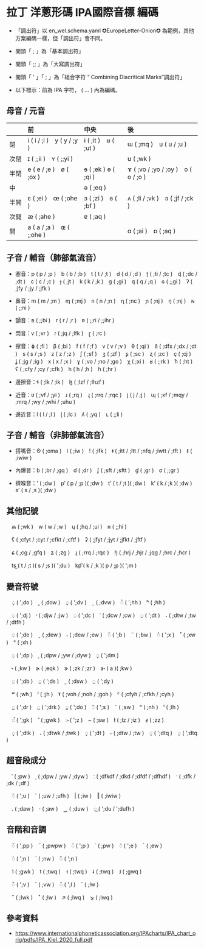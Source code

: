 # 拉丁 洋蔥形碼 IPA國際音標 編碼

- 「調出符」以 en_wel.schema.yaml ✪EuropeLetter-Onion✪ 為範例，其他方案編碼一樣，但「調出符」會不同。

- 開頭「 ; 」為「基本調出符」

- 開頭「 ;; 」為「大寫調出符」

- 開頭「 ' 」「 ; 」為「組合字符 “ Combining Diacritical Marks”調出符」

- 以下標示：前為 IPA 字符， ( … ) 內為編碼。


## 母音 / 元音
| 　 | 前 | 中央 | 後 |
|:-|:-|:-|:-|
| 閉　 | i ( i / ;i )　y ( y / ;y ) | ɨ ( ;it )　ʉ ( ;ut ) | ɯ ( ;mq )　u ( u / ;u ) |
| 次閉 | ɪ ( ;;ii )　ʏ ( ;;yi ) | 　 | ʊ ( ;wk ) |
| 半閉 | e ( e / ;e )　ø ( ;ox ) | ɘ ( ;ek ) ɵ ( ;qi ) | ɤ ( ;vo / ;yo / ;oy )　o ( o / ;o ) |
| 中　 | 　 | ə ( ;eq ) | 　 |
| 半開 | ɛ ( ;ei )　œ ( ;ohe ) | ɜ ( ;zi )　ɞ ( ;bf ) | ʌ ( ;li / ;vk )　ɔ ( ;jf / ;ck ) |
| 次開 | æ ( ;ahe ) | ɐ ( ;aq ) | 　 |
| 開　 | a ( a / ;a )　ɶ ( ;;ohe ) | 　 | ɑ ( ;ai )　ɒ ( ;aq ) |


## 子音 / 輔音（肺部氣流音）

- 塞音：p ( p / ;p )　b ( b / ;b )　t ( t / ;t )　d ( d / ;d )　ʈ ( ;ti / ;tc )　ɖ ( ;dc / ;dt )　c ( c / ;c )　ɟ ( ;jt )　k ( k / ;k )　ɡ ( ;gi )　q ( q / ;q )　ɢ ( ;;gi )　ʔ ( ;jfy / ;jy / ;jfk )

- 鼻音：m ( m / ;m )　ɱ ( ;mj )　n ( n / ;n )　ɳ ( ;nc )　ɲ ( ;nj )　ŋ ( ;nj )　ɴ ( ;;ni )

- 顫音：ʙ ( ;;bi )　r ( r / ;r )　ʀ ( ;;ri / ;;ihr )

- 閃音：ⱱ ( ;vr )　ɾ ( ;jq / ;lfk )　ɽ ( ;rc )

- 擦音：ɸ ( ;fi )　β ( ;bi )　f ( f / ;f )　v ( v / ;v )　θ ( ;qi )　ð ( ;dfx / ;dx / ;dt )　s ( s / ;s )　z ( z / ;z )　ʃ ( ;sf )　ʒ ( ;zf )　ʂ ( ;sc )　ʐ ( ;zc )　ç ( ;cj )　ʝ ( ;jg / ;ig )　x ( x / ;x )　ɣ ( ;vo / ;no / ;go )　χ ( ;xi )　ʁ ( ;;rk )　ħ ( ;ht )　ʕ ( ;cfy / ;cy / ;cfk )　h ( h / ;h )　ɦ ( ;hr )

- 邊擦音：ɬ ( ;lk / ;ik )　ɮ ( ;lzf / ;lhzf )

- 近音：ʋ ( ;vf / ;yi )　ɹ ( ;rq )　ɻ ( ;rrq / ;rqc )　j ( j / ;j )　ɰ ( ;xf / ;mqy / ;mrq / ;wy / ;whi / ;uhu )

- 邊近音：l ( l / ;l )　ɭ ( ;lc )　ʎ ( ;yq )　ʟ ( ;;li )


## 子音 / 輔音（非肺部氣流音）

- 搭嘴音：ʘ ( ;oma )　ǀ ( ;iw )　ǃ ( ;ifk )　ǂ ( ;itt / ;ltt / ;nfq / ;iwtt / ;tft )　ǁ ( ;iwiw )

- 內爆音：ɓ ( ;br / ;gq )　ɗ ( ;dr )　ʄ ( ;sft / ;sftt )　ɠ ( ;gr )　ʛ ( ;;gr )

- 擠喉音：ʼ ( ;dw )　pʼ ( p / ;p )( ;dw )　tʼ ( t / ;t )( ;dw )　kʼ ( k / ;k )( ;dw )　sʼ ( s / ;s )( ;dw )


## 其他記號

　ʍ ( ;wk )　w ( w / ;w )　ɥ ( ;hq / ;ui )　ʜ ( ;;hi )

　ʢ ( ;cfyt / ;cyt / ;cfkt / ;cftf )　ʡ ( ;jfyt / ;jyt / ;jfkt / ;jftf )

　ɕ ( ;cg / ;gfq )　ʑ ( ;zg )　ɻ ( ;rrq / ;rqc )　ɧ ( ;hrj / ;hjr / ;jqg / ;hrc / ;hcr )

　ts͜ ( t / ;t )( s / ;s )( ';du )　kp͡ ( k / ;k )( p / ;p )( ';m )


## 變音符號

　◌̥ ( ';do )　˳ ( ;dow )　◌̬ ( ';dv )　ˬ ( ;dvw )　◌ͪ ( ';hh )　ʰ ( ;hh )

　◌̹ ( ';dj )　˒ ( ;djw / ;jw )　◌̜ ( ';dc )　˓ ( ;dcw / ;cw )　◌̟ ( ';dt )　˖ ( ;dtw / ;tw / ;dtfh )

　◌̠ ( ';de )　ˍ ( ;dew )　˗ ( ;dew / ;ew )　◌̈ ( ';b )　¨ ( ;bw )　◌̽ ( ';x )　˟ ( ;xw )　ˣ ( ;xh )

　◌̩ ( ';dp )　ˌ ( ;dpw / ;yw / ;dyw )　◌̯ ( ';dm )

　˞ ( ;kw )　ɚ ( ;eqk )　ɝ ( ;zk / ;zr )　a˞ ( a )( ;kw )

　◌̤ ( ';db )　◌̰ ( ';ds )　˷ ( ;dsw )　◌̼ ( ';dy )

　ʷ ( ;wh )　ʲ ( ;jh )　ˠ ( ;voh / ;noh / ;goh )　ˤ ( ;cfyh / ;cfkh / ;cyh )

　◌̪ ( ';dr )　◌̺ ( ';drk )　◌̻ ( ';do )　◌̃ ( ';s )　˜ ( ;sw )　ⁿ ( ;nh )　ˡ ( ;lh )

　◌̚ ( ';gk )　˺ ( ;gwk )　◌̴ ( ';z )　~ ( ;sw )　ɫ ( ;lz / ;iz )　ᵶ ( ;zz )

　◌̝ ( ';dtk )　˔ ( ;dtwk / ;twk )　◌̞ ( ';dt )　˕ ( ;dtw / ;tw )　◌̘ ( ';dtq )　◌̙ ( ';dtq )


## 超音段成分

　ˈ ( ;pw )　ˌ ( ;dpw / ;yw / ;dyw )　ː ( ;dfkdf / ;dkd / ;dfdf / ;dfhdf )　ˑ ( ;dfk / ;dk / ;df )

　◌̆ ( ';u )　˘ ( ;uw / ;ufh )　| ( ;iw )　‖ ( ;iwiw )

　. ( ;daw )　· ( ;aw )　‿ ( ;duw )　◌͜ ( ';du / ';dufh )


## 音階和音調

　◌̋ ( ';pp )　˝ ( ;pwpw )　◌́ ( ';p )　ˊ ( ;pw )　◌̄ ( ';e )　ˉ ( ;ew )

　◌̀ ( ';n )　ˋ ( ;nw )　◌̏ ( ';n )

　˥ ( ;gwk )　˦ ( ;twq )　˧ ( ;twq )　˨ ( ;twq )　˩ ( ;gwq )

　◌̌ ( ';v )　ˇ ( ;vw )　◌̂ ( ';l )　ˆ ( ;lw )

　ꜜ ( ;lwk )　ꜛ ( ;lw )　↗ ( ;lwq )　↘ ( ;lwq )


## 參考資料

- https://www.internationalphoneticassociation.org/IPAcharts/IPA_chart_orig/pdfs/IPA_Kiel_2020_full.pdf

